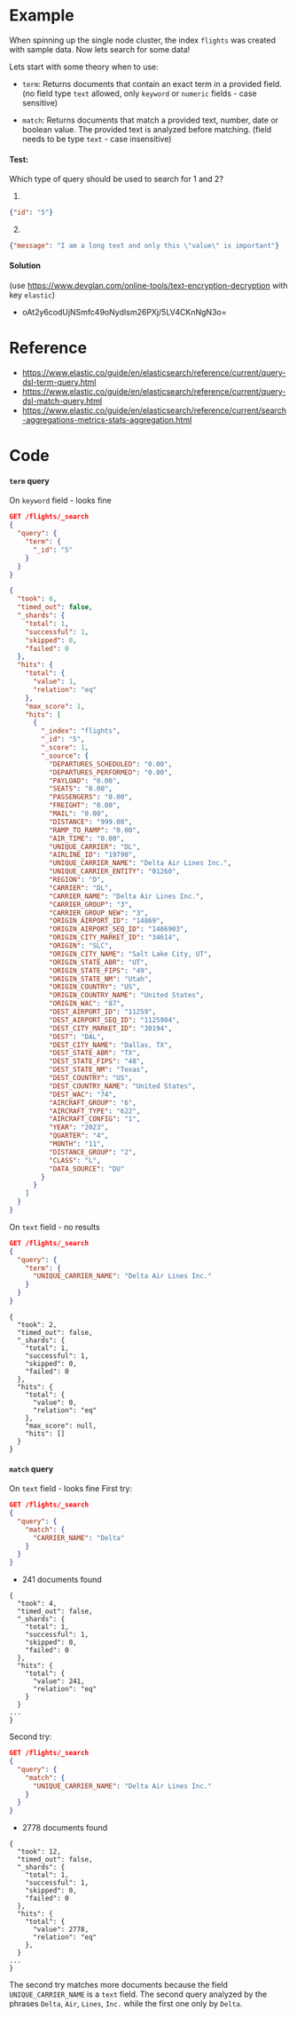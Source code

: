 # Example
When spinning up the single node cluster, the index `flights` was created with sample data. Now lets search for some data!

Lets start with some theory when to use:
- `term`: Returns documents that contain an exact term in a provided field. (no field type `text` allowed, only `keyword` or `numeric` fields - case sensitive)


- `match`: Returns documents that match a provided text, number, date or boolean value. The provided text is analyzed before matching. (field needs to be type `text` - case insensitive)

#### Test:
Which type of query should be used to search for 1 and 2?

1. 
```json
{"id": "5"}
```

2. 
```json
{"message": "I am a long text and only this \"value\" is important"}
```

#### Solution
(use https://www.devglan.com/online-tools/text-encryption-decryption with key `elastic`)
- oAt2y6codUjNSmfc49oNydIsm26PXj/5LV4CKnNgN3o=

# Reference
- https://www.elastic.co/guide/en/elasticsearch/reference/current/query-dsl-term-query.html
- https://www.elastic.co/guide/en/elasticsearch/reference/current/query-dsl-match-query.html
- https://www.elastic.co/guide/en/elasticsearch/reference/current/search-aggregations-metrics-stats-aggregation.html

# Code
#### `term` query
On `keyword` field - looks fine
```json
GET /flights/_search
{
  "query": {
    "term": {
      "_id": "5"
    }
  }
}
```

```json
{
  "took": 6,
  "timed_out": false,
  "_shards": {
    "total": 1,
    "successful": 1,
    "skipped": 0,
    "failed": 0
  },
  "hits": {
    "total": {
      "value": 1,
      "relation": "eq"
    },
    "max_score": 1,
    "hits": [
      {
        "_index": "flights",
        "_id": "5",
        "_score": 1,
        "_source": {
          "DEPARTURES_SCHEDULED": "0.00",
          "DEPARTURES_PERFORMED": "0.00",
          "PAYLOAD": "0.00",
          "SEATS": "0.00",
          "PASSENGERS": "0.00",
          "FREIGHT": "0.00",
          "MAIL": "0.00",
          "DISTANCE": "999.00",
          "RAMP_TO_RAMP": "0.00",
          "AIR_TIME": "0.00",
          "UNIQUE_CARRIER": "DL",
          "AIRLINE_ID": "19790",
          "UNIQUE_CARRIER_NAME": "Delta Air Lines Inc.",
          "UNIQUE_CARRIER_ENTITY": "01260",
          "REGION": "D",
          "CARRIER": "DL",
          "CARRIER_NAME": "Delta Air Lines Inc.",
          "CARRIER_GROUP": "3",
          "CARRIER_GROUP_NEW": "3",
          "ORIGIN_AIRPORT_ID": "14869",
          "ORIGIN_AIRPORT_SEQ_ID": "1486903",
          "ORIGIN_CITY_MARKET_ID": "34614",
          "ORIGIN": "SLC",
          "ORIGIN_CITY_NAME": "Salt Lake City, UT",
          "ORIGIN_STATE_ABR": "UT",
          "ORIGIN_STATE_FIPS": "49",
          "ORIGIN_STATE_NM": "Utah",
          "ORIGIN_COUNTRY": "US",
          "ORIGIN_COUNTRY_NAME": "United States",
          "ORIGIN_WAC": "87",
          "DEST_AIRPORT_ID": "11259",
          "DEST_AIRPORT_SEQ_ID": "1125904",
          "DEST_CITY_MARKET_ID": "30194",
          "DEST": "DAL",
          "DEST_CITY_NAME": "Dallas, TX",
          "DEST_STATE_ABR": "TX",
          "DEST_STATE_FIPS": "48",
          "DEST_STATE_NM": "Texas",
          "DEST_COUNTRY": "US",
          "DEST_COUNTRY_NAME": "United States",
          "DEST_WAC": "74",
          "AIRCRAFT_GROUP": "6",
          "AIRCRAFT_TYPE": "622",
          "AIRCRAFT_CONFIG": "1",
          "YEAR": "2023",
          "QUARTER": "4",
          "MONTH": "11",
          "DISTANCE_GROUP": "2",
          "CLASS": "L",
          "DATA_SOURCE": "DU"
        }
      }
    ]
  }
}
```

On `text` field - no results
```json
GET /flights/_search
{
  "query": {
    "term": {
      "UNIQUE_CARRIER_NAME": "Delta Air Lines Inc."
    }
  }
}
```

```
{
  "took": 2,
  "timed_out": false,
  "_shards": {
    "total": 1,
    "successful": 1,
    "skipped": 0,
    "failed": 0
  },
  "hits": {
    "total": {
      "value": 0,
      "relation": "eq"
    },
    "max_score": null,
    "hits": []
  }
}
```

#### `match` query
On `text` field - looks fine
First try:
```json
GET /flights/_search
{
  "query": {
    "match": {
      "CARRIER_NAME": "Delta"
    }
  }
}
```

- 241 documents found
```
{
  "took": 4,
  "timed_out": false,
  "_shards": {
    "total": 1,
    "successful": 1,
    "skipped": 0,
    "failed": 0
  },
  "hits": {
    "total": {
      "value": 241,
      "relation": "eq"
    }
  }
...
}
```

Second try:
```json
GET /flights/_search
{
  "query": {
    "match": {
      "UNIQUE_CARRIER_NAME": "Delta Air Lines Inc."
    }
  }
}
```
- 2778 documents found
```
{
  "took": 12,
  "timed_out": false,
  "_shards": {
    "total": 1,
    "successful": 1,
    "skipped": 0,
    "failed": 0
  },
  "hits": {
    "total": {
      "value": 2778,
      "relation": "eq"
    },
  }
...
}
```

The second try matches more documents because the field `UNIQUE_CARRIER_NAME` is a `text` field. The second query analyzed by the phrases `Delta`, `Air`, `Lines`, `Inc.` while the first one only by `Delta`.